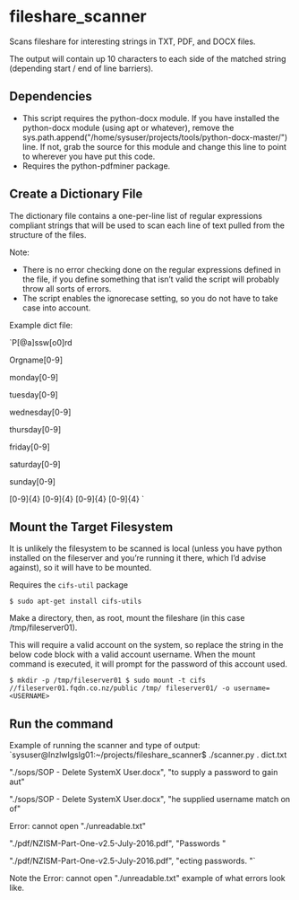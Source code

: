 # fileshare_scanner
Scans fileshare for interesting strings in TXT, PDF, and DOCX files.

The output will contain up 10 characters to each side of the matched string (depending start / end of line barriers).

## Dependencies
* This script requires the python-docx module. If you have installed the python-docx module (using apt or whatever), remove the sys.path.append("/home/sysuser/projects/tools/python-docx-master/") line. If not, grab the source for this module and change this line to point to wherever you have put this code.
* Requires the python-pdfminer package.


## Create a Dictionary File
The dictionary file contains a one-per-line list of regular expressions compliant strings that will be used to scan each line of text pulled from the structure of the files.

Note:
* There is no error checking done on the regular expressions defined in the file, if you define something that isn’t valid the script will probably throw all sorts of errors.
* The script enables the ignorecase setting, so you do not have to take case into account.

Example dict file:

`P[@a]ssw[o0]rd

Orgname[0-9]

monday[0-9]

tuesday[0-9]

wednesday[0-9]

thursday[0-9]

friday[0-9]

saturday[0-9]

sunday[0-9]

[0-9]{4} [0-9]{4} [0-9]{4} [0-9]{4}
`

##	Mount the Target Filesystem
It is unlikely the filesystem to be scanned is local (unless you have python installed on the fileserver and you’re running it there, which I’d advise against), so it will have to be mounted.

Requires the `cifs-util` package

`$ sudo apt-get install cifs-utils`

Make a directory, then, as root, mount the fileshare (in this case /tmp/fileserver01).

This will require a valid account on the system, so replace the <USERNAME> string in the below code block with a valid account username. When the mount command is executed, it will prompt for the password of this account used.

`$ mkdir -p /tmp/fileserver01
$ sudo mount -t cifs //fileserver01.fqdn.co.nz/public /tmp/ fileserver01/ -o username=<USERNAME>`

## Run the command

Example of running the scanner and type of output:
`sysuser@lnzlwlgslg01:~/projects/fileshare_scanner$ ./scanner.py . dict.txt

"./sops/SOP - Delete SystemX User.docx", "to supply a password to gain aut"

"./sops/SOP - Delete SystemX User.docx", "he supplied username match on of"

Error: cannot open "./unreadable.txt"

"./pdf/NZISM-Part-One-v2.5-July-2016.pdf", "Passwords "

"./pdf/NZISM-Part-One-v2.5-July-2016.pdf", "ecting passwords. "`

Note the Error: cannot open "./unreadable.txt" example of what errors look like.
